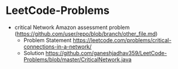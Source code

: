 # LeetCode-Problems
* critical Network Amazon assessment problem (https://github.com/user/repo/blob/branch/other_file.md)
    * Problem Statement https://leetcode.com/problems/critical-connections-in-a-network/
    * Solution https://github.com/ganeshjadhav359/LeetCode-Problems/blob/master/CriticalNetwork.java